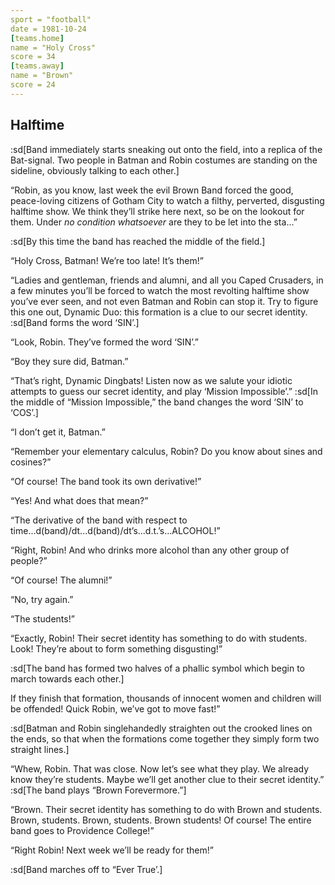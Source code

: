 ```yaml
---
sport = "football"
date = 1981-10-24
[teams.home]
name = "Holy Cross"
score = 34
[teams.away]
name = "Brown"
score = 24
---
```


## Halftime

:sd[Band immediately starts sneaking out onto the field, into a replica of the Bat-signal. Two people in Batman and Robin costumes are standing on the sideline, obviously talking to each other.]

“Robin, as you know, last week the evil Brown Band forced the good, peace-loving citizens of Gotham City to watch a filthy, perverted, disgusting halftime show. We think they’ll strike here next, so be on the lookout for them. Under _no condition whatsoever_ are they to be let into the sta...”

:sd[By this time the band has reached the middle of the field.]

“Holy Cross, Batman! We’re too late! It’s them!”

“Ladies and gentleman, friends and alumni, and all you Caped Crusaders, in a few minutes you’ll be forced to watch the most revolting halftime show you’ve ever seen, and not even Batman and Robin can stop it. Try to figure this one out, Dynamic Duo: this formation is a clue to our secret identity. :sd[Band forms the word ‘SIN’.]

“Look, Robin. They’ve formed the word ‘SIN’.”

“Boy they sure did, Batman.”

“That’s right, Dynamic Dingbats! Listen now as we salute your idiotic attempts to guess our secret identity, and play ‘Mission Impossible’.” :sd[In the middle of “Mission Impossible,” the band changes the word ‘SIN’ to ‘COS’.]

“I don’t get it, Batman.”

“Remember your elementary calculus, Robin? Do you know about sines and cosines?”

“Of course! The band took its own derivative!”

“Yes! And what does that mean?”

“The derivative of the band with respect to time...d(band)/dt...d(band)/dt’s...d.t.’s...ALCOHOL!”

“Right, Robin! And who drinks more alcohol than any other group of people?”

“Of course! The alumni!”

“No, try again.”

“The students!”

“Exactly, Robin! Their secret identity has something to do with students. Look! They’re about to form something disgusting!”

:sd[The band has formed two halves of a phallic symbol which begin to march towards each other.]

If they finish that formation, thousands of innocent women and children will be offended! Quick Robin, we’ve got to move fast!”

:sd[Batman and Robin singlehandedly straighten out the crooked lines on the ends, so that when the formations come together they simply form two straight lines.]

“Whew, Robin. That was close. Now let’s see what they play. We already know they’re students. Maybe we’ll get another clue to their secret identity.” :sd[The band plays “Brown Forevermore.”]

“Brown. Their secret identity has something to do with Brown and students. Brown, students. Brown, students. Brown students! Of course! The entire band goes to Providence College!”

“Right Robin! Next week we’ll be ready for them!”

:sd[Band marches off to “Ever True’.]
